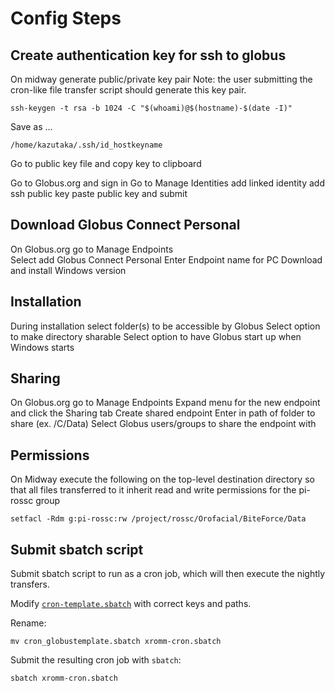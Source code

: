 # Config Steps


## Create authentication key for ssh to globus
On midway generate public/private key pair
    Note: the user submitting the cron-like file transfer script should generate this key pair.

    ssh-keygen -t rsa -b 1024 -C "$(whoami)@$(hostname)-$(date -I)"

Save as ...

    /home/kazutaka/.ssh/id_hostkeyname

Go to public key file and copy key to clipboard

Go to Globus.org and sign in
Go to Manage Identities
	add linked identity
	add ssh public key
	paste public key and submit

## Download Globus Connect Personal
On Globus.org go to Manage Endpoints	
Select add Globus Connect Personal
Enter Endpoint name for PC
Download and install Windows version

## Installation
During installation select folder(s) to be accessible by Globus
Select option to make directory sharable
Select option to have Globus start up when Windows starts

## Sharing
On Globus.org go to Manage Endpoints
Expand menu for the new endpoint and click the Sharing tab
Create shared endpoint
Enter in path of folder to share (ex. /C/Data)
Select Globus users/groups to share the endpoint with

## Permissions
On Midway execute the following on the top-level destination directory 
so that all files transferred to it inherit read and write permissions for the pi-rossc group

    setfacl -Rdm g:pi-rossc:rw /project/rossc/Orofacial/BiteForce/Data
	
## Submit sbatch script

Submit sbatch script to run as a cron job, which will then execute the nightly transfers.

Modify [`cron-template.sbatch`](cron-template.sbatch) with correct keys and paths.

Rename:

    mv cron_globustemplate.sbatch xromm-cron.sbatch

Submit the resulting cron job with `sbatch`:

    sbatch xromm-cron.sbatch


